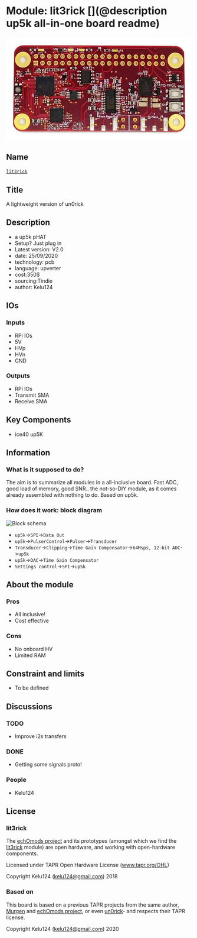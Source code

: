 # Module: lit3rick [](@description up5k all-in-one board readme)

![](/lit3rick/viewme.png)

## Name

[`lit3rick`]()

## Title

A lightweight version of un0rick

## Description

* a up5k pHAT
* Setup? Just plug in
* Latest version: V2.0
* date: 25/09/2020
* technology: pcb
* language: upverter
* cost:350$
* sourcing:Tindie
* author: Kelu124

## IOs

### Inputs

* RPi IOs
* 5V
* HVp
* HVn
* GND

### Outputs

* RPi IOs
* Transmit SMA
* Receive SMA

## Key Components

* ice40 up5K

## Information

### What is it supposed to do?

The aim is to summarize all modules in a all-inclusive board. Fast ADC, good load of memory, good SNR.. the not-so-DIY module, as it comes already assembled with nothing to do. Based on up5k.


### How does it work: block diagram

![Block schema](/lit3rick/source/blocks.png)

* `up5k`->`SPI`->`Data Out`
* `up5k`->`PulserControl`->`Pulser`->`Transducer`
* `Transducer`->`Clipping`->`Time Gain Compensator`->`64Msps, 12-bit ADC`->`up5k`
* `up5k`->`DAC`->`Time Gain Compensator` 
* `Settings control`->`SPI`->`up5k`


## About the module

### Pros

* All inclusive!
* Cost effective 

### Cons

* No onboard HV
* Limited RAM

## Constraint and limits

* To be defined

## Discussions

### TODO

* Improve i2s transfers

### DONE

* Getting some signals proto!

### People

* Kelu124

## License

### lit3rick 

The [echOmods project](https://github.com/kelu124/echomods/) and its prototypes (amongst which we find the [lit3rick](/lit3rick/) module) are open hardware, and working with open-hardware components.

Licensed under TAPR Open Hardware License (www.tapr.org/OHL)

Copyright Kelu124 (kelu124@gmail.com) 2018

### Based on 

This board is based on a previous TAPR projects from the same author, [Murgen](https://github.com/kelu124/murgen-dev-kit) and [echOmods project](https://github.com/kelu124/echomods/), or even [un0rick](https://github.com/kelu124/un0rick/)- and respects their  TAPR license.

Copyright Kelu124 (kelu124@gmail.com) 2020

